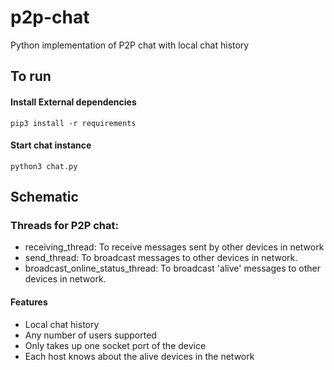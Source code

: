 # p2p-chat
Python implementation of P2P chat with local chat history

## To run
#### Install External dependencies
```
pip3 install -r requirements
```
#### Start chat instance
```
python3 chat.py
```

## Schematic

### Threads for P2P chat:
- receiving_thread: To receive messages sent by other devices in network
- send_thread: To broadcast messages to other devices in network.
- broadcast_online_status_thread: To broadcast 'alive' messages to other devices in network.

#### Features
- Local chat history
- Any number of users supported
- Only takes up one socket port of the device
- Each host knows about the alive devices in the network
